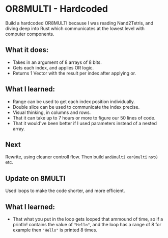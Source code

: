 # OR8MULTI - Hardcoded

Build a hardcoded OR8MULTI because I was reading Nand2Tetris, and diving deep into
Rust which communicates at the lowest level with computer components.

## What it does:

- Takes in an argument of 8 arrays of 8 bits.
- Gets each index, and applies OR logic.
- Returns 1 Vector with the result per index after applying or.

## What I learned:

- Range can be used to get each index position individually.
- Double slice can be used to communicate the index precise.
- Visual thinking, in columns and rows.
- That it can take up to 7 hours or more to figure our 50 lines of code.
- That it would've been better if I used parameters instead of a nested array.

## Next

Rewrite, using cleaner controll flow. Then build `and8multi` `xor8multi` `not8`
etc.

## Update on 8MULTI

Used loops to make the code shorter, and more efficient.

## What I learned:

- That what you put in the loop gets looped that ammound of time, so if a println!
  contains the value of `"Hello"`, and the loop has a range of 8 for example then
  `"Hello"` is printed 8 times.
